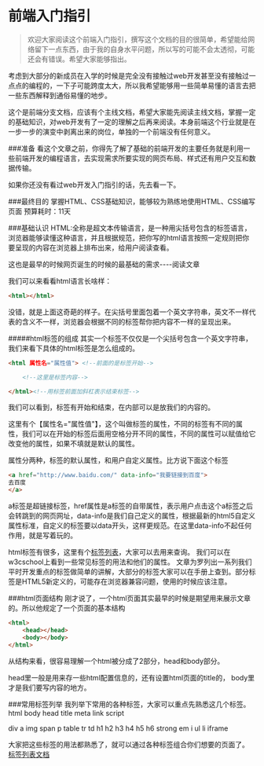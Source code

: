 前端入门指引
=============
>欢迎大家阅读这个前端入门指引，撰写这个文档的目的很简单，希望能给网络留下一点东西，由于我的自身水平问题，所以写的可能不会太透彻，可能还会有错误。希望大家能够指出。


考虑到大部分的新成员在入学的时候是完全没有接触过web开发甚至没有接触过一点点的编程的，一下子可能跨度太大，所以我希望能够用一些简单易懂的语言去把一些东西解释到通俗易懂的地步。

这个是前端分支文档，应该有个主线文档，希望大家能先阅读主线文档，掌握一定的基础知识，对web开发有了一定的理解之后再来阅读。本身前端这个行业就是在一步一步的演变中剥离出来的岗位，单独的一个前端没有任何意义。

###准备
看这个文章之前，你得先了解了基础的前端开发的主要任务就是利用一些前端开发的编程语言，去实现需求所要实现的网页布局、样式还有用户交互和数据传输。

如果你还没有看过web开发入门指引的话，先去看一下。



###最终目的
掌握HTML、CSS基础知识，能够较为熟练地使用HTML、CSS编写页面
预算耗时：11天

###基础认识
HTML:全称是超文本传输语言，是一种用尖括号包含的标签语言，浏览器能够读懂这种语言，并且根据规范，把你写的html语言按照一定规则把你要呈现的内容在浏览器上排布出来，给用户阅读查看。

这也是最早的时候网页诞生的时候的最基础的需求----阅读文章

我们可以来看看html语言长啥样：

```html
<html></html>
```
没错，就是上面这奇葩的样子。在尖括号里面包着一个英文字符串，英文不一样代表的含义不一样，浏览器会根据不同的标签帮你把内容不一样的呈现出来。


#####html标签的组成
其实一个标签不仅仅是一个尖括号包含一个英文字符串，我们来看下具体的html标签是怎么组成的。


```html
<html 属性名="属性值"> <!--前面的是标签开始-->

	<!--这里是标签内容-->

</html><!--用标签前面加斜杠表示结束标签-->
```
我们可以看到，标签有开始和结束，在内部可以是放我们的内容的。

这里有个【属性名="属性值"】，这个叫做标签的属性，不同的标签有不同的属性，我们可以在开始的标签后面用空格分开不同的属性，不同的属性可以赋值给它改变他的属性，如果不填就是默认的属性。

属性分两种，标签的默认属性，和用户自定义属性。比方说下面这个标签

```html
<a href="http://www.baidu.com/" data-info="我要链接到百度">
去百度
</a>
```

a标签是超链接标签，href属性是a标签的自带属性，表示用户点击这个a标签之后会转跳到的网页网址，data-info是我们自己定义的属性，根据最新的html5自定义属性标准，自定义的标签要以data开头，这样更规范。在这里data-info不起任何作用，就是写着玩的。


html标签有很多，这里有个[标签列表](http://www.w3cschool.cn/index-54.html)，大家可以去用来查询。
我们可以在w3cschool上看到一些常见标签的用法和他们的属性。
文章为罗列出一系列我们平时开发重点的标签做简单的讲解，大部分的标签大家可以在手册上查到。部分标签是HTML5新定义的，可能存在浏览器兼容问题，使用的时候应该注意。


###html页面结构
刚才说了，一个html页面其实最早的时候是期望用来展示文章的。所以他规定了一个页面的基本结构

```html
<html>
    <head></head>
    <body></body>
</html>
```
从结构来看，很容易理解一个html被分成了2部分，head和body部分。

head里一般是用来存一些html配置信息的，还有设置html页面的title的，
body里才是我们要写内容的地方。


###常用标签列举
我列举下常用的各种标签，大家可以重点先熟悉这几个标签。
html body head title meta link script

div
a
img
span
p
table tr td
h1 h2 h3 h4 h5 h6
strong em i
ul li
iframe

大家把这些标签的用法都熟悉了，就可以通过各种标签组合你们想要的页面了。
[标签列表文档](http://www.w3cschool.cn/index-54.html)




